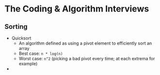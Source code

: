 # The Coding & Algorithm Interviews

## Sorting

- Quicksort
    * An algorithm defined as using a pivot element to efficiently sort an array
    * Best case: `n * log(n)`
    * Worst case: `n^2` (picking a bad pivot every time; at each extrema for example)
- 
